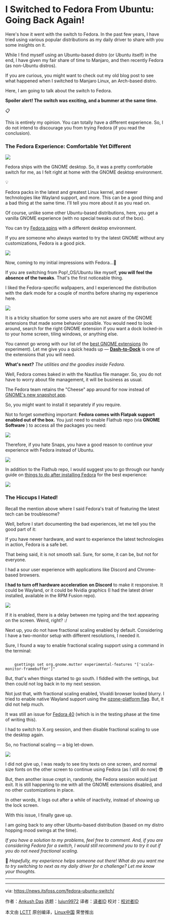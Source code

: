 [#]: subject: "I Switched to Fedora From Ubuntu: Going Back Again!"
[#]: via: "https://news.itsfoss.com/fedora-ubuntu-switch/"
[#]: author: "Ankush Das https://news.itsfoss.com/author/ankush/"
[#]: collector: "lujun9972/lctt-scripts-1705972010"
[#]: translator: " "
[#]: reviewer: " "
[#]: publisher: " "
[#]: url: " "

I Switched to Fedora From Ubuntu: Going Back Again!
======
Here's how it went with the switch to Fedora.
In the past few years, I have tried using various popular distributions as my daily driver to share with you some insights on it.

While I find myself using an Ubuntu-based distro (or Ubuntu itself) in the end, I have given my fair share of time to Manjaro, and then recently Fedora (as non-Ubuntu distros).

If you are curious, you might want to check out my old blog post to see what happened when I switched to Manjaro Linux, an Arch-based distro.

Here, I am going to talk about the switch to Fedora.

**Spoiler alert! The switch was exciting, and a bummer at the same time.**

📋

This is entirely my opinion. You can totally have a different experience. So, I do not intend to discourage you from trying Fedora (if you read the conclusion).

### The Fedora Experience: Comfortable Yet Different

![][1]

Fedora ships with the GNOME desktop. So, it was a pretty comfortable switch for me, as I felt right at home with the GNOME desktop environment.

💡

Fedora packs in the latest and greatest Linux kernel, and newer technologies like Wayland support, and more. This can be a good thing and a bad thing at the same time. I'll tell you more about it as you read on.

Of course, unlike some other Ubuntu-based distributions, here, you get a vanilla GNOME experience (with no special tweaks out of the box).

You can try [Fedora spins][2] with a different desktop environment.

If you are someone who always wanted to try the latest GNOME without any customizations, Fedora is a good pick.

![][3]

Now, coming to my initial impressions with Fedora...🤔

If you are switching from Pop!_OS/Ubuntu like myself, **you will feel the absence of the tweaks**. That's the first noticeable thing.

I liked the Fedora-specific wallpapers, and I experienced the distribution with the dark mode for a couple of months before sharing my experience here.

![][4]

It is a tricky situation for some users who are not aware of the GNOME extensions that made some behavior possible. You would need to look around, search for the right GNOME extension if you want a dock locked-in to your home screen, tiling windows, or anything else.

You cannot go wrong with our list of the [best GNOME extensions][5] (to experiment). Let me give you a quick heads up — [**Dash-to-Dock**][6] is one of the extensions that you will need.

**What's next?** _The utilities and the goodies inside Fedora._

Well, Fedora comes baked in with the Nautilus file manager. So, you do not have to worry about file management, it will be business as usual.

The Fedora team retains the "Cheese" app around for now instead of [GNOME's new snapshot app][7].

So, you might want to install it separately if you require.

Not to forget something important: **Fedora comes with Flatpak support enabled out of the box.** You just need to enable Flathub repo (via **GNOME Software** ) to access all the packages you need:

![][8]

Therefore, if you hate Snaps, you have a good reason to continue your experience with Fedora instead of Ubuntu.

![][9]

In addition to the Flathub repo, I would suggest you to go through our handy guide on [things to do after installing Fedora][10] for the best experience:

![][9]

### The Hiccups I Hated!

Recall the mention above where I said Fedora's trait of featuring the latest tech can be troublesome?

Well, before I start documenting the bad experiences, let me tell you the good part of it:

If you have newer hardware, and want to experience the latest technologies in action, Fedora is a safe bet.

That being said, it is not smooth sail. Sure, for some, it can be, but not for everyone.

I had a sour user experience with applications like Discord and Chrome-based browsers.

**I had to turn off hardware acceleration** **on Discord** to make it responsive. It could be Wayland, or it could be Nvidia graphics (I had the latest driver installed, available in the RPM Fusion repo).

![][11]

If it is enabled, there is a delay between me typing and the text appearing on the screen. Weird, right? :/

Next up, you do not have fractional scaling enabled by default. Considering I have a two-monitor setup with different resolutions, I needed it.

Sure, I found a way to enable fractional scaling support using a command in the terminal:

```

    gsettings set org.gnome.mutter experimental-features "['scale-monitor-framebuffer']"

```

But, that's when things started to go south. I fiddled with the settings, but then could not log back in to my next session.

Not just that, with fractional scaling enabled, Vivaldi browser looked blurry. I tried to enable native Wayland support using the [ozone-platform flag][12]. But, it did not help much.

It was still an issue for [Fedora 40][13] (which is in the testing phase at the time of writing this).

I had to switch to X.org session, and then disable fractional scaling to use the desktop again.

So, no fractional scaling — a big let-down.

![][14]

I did not give up, I was ready to see tiny texts on one screen, and normal size fonts on the other screen to continue using Fedora (as I still do now) 😎

But, then another issue crept in, randomly, the Fedora session would just exit. It is still happening to me with all the GNOME extensions disabled, and no other customizations in place.

In other words, it logs out after a while of inactivity, instead of showing up the lock screen.

With this issue, I finally gave up.

I am going back to any other Ubuntu-based distribution (based on my distro hopping mood swings at the time).

_If you have a solution to my problems, feel free to comment. And, if you are considering Fedora for a switch, I would still recommend you to try it out if you do not need fractional scaling._

💬 _Hopefully, my experience helps someone out there! What do you want me to try switching to next as my daily driver for a challenge? Let me know your thoughts._

* * *

--------------------------------------------------------------------------------

via: https://news.itsfoss.com/fedora-ubuntu-switch/

作者：[Ankush Das][a]
选题：[lujun9972][b]
译者：[译者ID](https://github.com/译者ID)
校对：[校对者ID](https://github.com/校对者ID)

本文由 [LCTT](https://github.com/LCTT/TranslateProject) 原创编译，[Linux中国](https://linux.cn/) 荣誉推出

[a]: https://news.itsfoss.com/author/ankush/
[b]: https://github.com/lujun9972
[1]: https://news.itsfoss.com/content/images/2024/02/fedora-39-home.png
[2]: https://fedoraproject.org/spins/
[3]: https://news.itsfoss.com/content/images/2024/02/fedora-neofetch.png
[4]: https://news.itsfoss.com/content/images/2024/02/fedora-gnome-experience.png
[5]: https://itsfoss.com/best-gnome-extensions/
[6]: https://extensions.gnome.org/extension/307/dash-to-dock/
[7]: https://news.itsfoss.com/gnome-snapshot/
[8]: https://news.itsfoss.com/content/images/2024/02/flathub-repo.png
[9]: https://itsfoss.com/content/images/size/w256h256/2022/12/android-chrome-192x192.png
[10]: https://itsfoss.com/things-to-do-after-installing-fedora
[11]: https://news.itsfoss.com/content/images/2024/02/discord-hardware-acceleration.png
[12]: https://wiki.archlinux.org/title/Chromium#Native_Wayland_support
[13]: https://discussion.fedoraproject.org/t/f40-fractional-scaling-in-fedora-40-workstation-makes-some-applications-blurry/90393
[14]: https://news.itsfoss.com/content/images/2024/02/fractional-scaling-no.png
